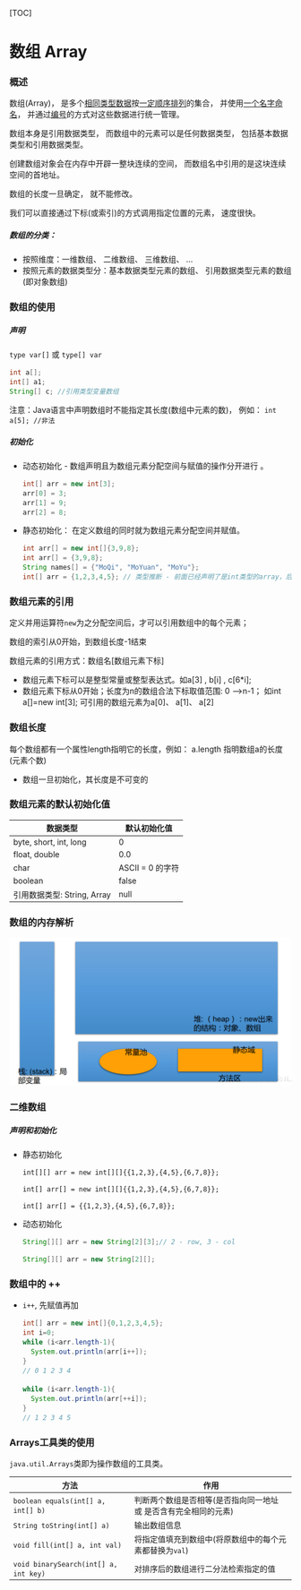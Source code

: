 [TOC]

# 数组 Array

### 概述  

数组(Array)， 是多个<u>相同类型数据</u>按<u>一定顺序排列</u>的集合， 并使用<u>一个名字命名</u>， 并通过<u>编号</u>的方式对这些数据进行统一管理。  

数组本身是引用数据类型， 而数组中的元素可以是任何数据类型， 包括基本数据类型和引用数据类型。  

创建数组对象会在内存中开辟一整块连续的空间， 而数组名中引用的是这块连续空间的首地址。  

数组的长度一旦确定， 就不能修改。  

我们可以直接通过下标(或索引)的方式调用指定位置的元素， 速度很快。  

##### 数组的分类：  

- 按照维度：一维数组、 二维数组、 三维数组、 …
- 按照元素的数据类型分：基本数据类型元素的数组、 引用数据类型元素的数组(即对象数组)  



### 数组的使用

##### 声明

```type var[]``` 或  ```type[] var  ```

```java
int a[];
int[] a1;
String[] c; //引用类型变量数组
```

注意：Java语言中声明数组时不能指定其长度(数组中元素的数)， 例如： ```int a[5]; //非法  ```

##### 初始化

- 动态初始化 - 数组声明且为数组元素分配空间与赋值的操作分开进行 。

  ```java
  int[] arr = new int[3];
  arr[0] = 3;
  arr[1] = 9;
  arr[2] = 8;
  ```

- 静态初始化：  在定义数组的同时就为数组元素分配空间并赋值。

  ```java
  int arr[] = new int[]{3,9,8};
  int arr[] = {3,9,8};
  String names[] = {"MoQi", "MoYuan", "MoYu"};
  int[] arr = {1,2,3,4,5}; // 类型推断 - 前面已经声明了是int类型的array，后面也不可能是其他类型了，可以省略new int[]
  ```

### 数组元素的引用  

定义并用运算符`new`为之分配空间后，才可以引用数组中的每个元素；  

数组的索引从0开始，到数组长度-1结束

数组元素的引用方式：数组名[数组元素下标]  

- 数组元素下标可以是整型常量或整型表达式。如a[3] , b[i] , c[6*i];  
- 数组元素下标从0开始；长度为n的数组合法下标取值范围: 0 —>n-1； 如int a[]=new int[3]; 可引用的数组元素为a[0]、 a[1]、 a[2] 

### 数组长度

每个数组都有一个属性length指明它的长度，例如： a.length 指明数组a的长度(元素个数)  

- 数组一旦初始化，其长度是不可变的 

### 数组元素的默认初始化值

| 数据类型                    | 默认初始化值     |
| --------------------------- | ---------------- |
| byte, short, int, long      | 0                |
| float, double               | 0.0              |
| char                        | ASCII = 0 的字符 |
| boolean                     | false            |
| 引用数据类型: String, Array | null             |

### 数组的内存解析

![image-20210321155222562](img/image-20210321155222562.png)



### 二维数组

##### 声明和初始化

- 静态初始化

  ```
  int[][] arr = new int[][]{{1,2,3},{4,5},{6,7,8}};
  ```
  
  ```
  int[] arr[] = new int[][]{{1,2,3},{4,5},{6,7,8}};
  ```
  
  ```
  int[] arr[] = {{1,2,3},{4,5},{6,7,8}};
  ```

  

- 动态初始化

  ```java
  String[][] arr = new String[2][3];// 2 - row, 3 - col
  ```

  ```java
  String[][] arr = new String[2][];
  ```


### 数组中的 ++

- `i++`, 先赋值再加

  ```java
  int[] arr = new int[]{0,1,2,3,4,5};
  int i=0;
  while (i<arr.length-1){
  	System.out.println(arr[i++]);
  }
  // 0 1 2 3 4
  
  while (i<arr.length-1){
  	System.out.println(arr[++i]);
  }
  // 1 2 3 4 5
  ```




### Arrays工具类的使用

`java.util.Arrays`类即为操作数组的工具类。

| 方法                                  | 作用                                                         |
| ------------------------------------- | ------------------------------------------------------------ |
| `boolean equals(int[] a, int[] b)`    | 判断两个数组是否相等(是否指向同一地址 或 是否含有完全相同的元素) |
| `String toString(int[] a)`            | 输出数组信息                                                 |
| `void fill(int[] a, int val)`         | 将指定值填充到数组中(将原数组中的每个元素都替换为`val`)      |
| `void binarySearch(int[] a, int key)` | 对排序后的数组进行二分法检索指定的值                         |

